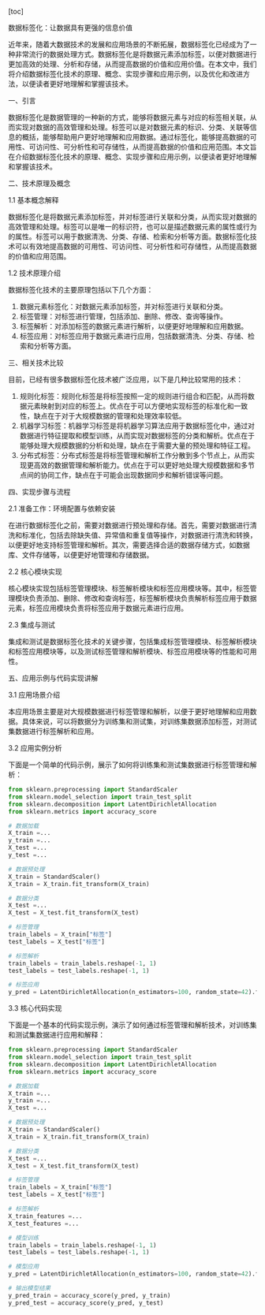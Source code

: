 
[toc]                    
                
                
数据标签化：让数据具有更强的信息价值

近年来，随着大数据技术的发展和应用场景的不断拓展，数据标签化已经成为了一种非常流行的数据处理方式。数据标签化是将数据元素添加标签，以便对数据进行更加高效的处理、分析和存储，从而提高数据的价值和应用价值。在本文中，我们将介绍数据标签化技术的原理、概念、实现步骤和应用示例，以及优化和改进方法，以便读者更好地理解和掌握该技术。

一、引言

数据标签化是数据管理的一种新的方式，能够将数据元素与对应的标签相关联，从而实现对数据的高效管理和处理。标签可以是对数据元素的标识、分类、关联等信息的概括，能够帮助用户更好地理解和应用数据。通过标签化，能够提高数据的可用性、可访问性、可分析性和可存储性，从而提高数据的价值和应用范围。本文旨在介绍数据标签化技术的原理、概念、实现步骤和应用示例，以便读者更好地理解和掌握该技术。

二、技术原理及概念

1.1 基本概念解释

数据标签化是将数据元素添加标签，并对标签进行关联和分类，从而实现对数据的高效管理和处理。标签可以是唯一的标识符，也可以是描述数据元素的属性或行为的属性。标签可以用于数据清洗、分类、存储、检索和分析等方面。数据标签化技术可以有效地提高数据的可用性、可访问性、可分析性和可存储性，从而提高数据的价值和应用范围。

1.2 技术原理介绍

数据标签化技术的主要原理包括以下几个方面：

1. 数据元素标签化：对数据元素添加标签，并对标签进行关联和分类。
2. 标签管理：对标签进行管理，包括添加、删除、修改、查询等操作。
3. 标签解析：对添加标签的数据元素进行解析，以便更好地理解和应用数据。
4. 标签应用：对标签应用于数据元素进行应用，包括数据清洗、分类、存储、检索和分析等方面。

三、相关技术比较

目前，已经有很多数据标签化技术被广泛应用，以下是几种比较常用的技术：

1. 规则化标签：规则化标签是将标签按照一定的规则进行组合和匹配，从而将数据元素映射到对应的标签上。优点在于可以方便地实现标签的标准化和一致性，缺点在于对于大规模数据的管理和处理效率较低。
2. 机器学习标签：机器学习标签是将机器学习算法应用于数据标签化中，通过对数据进行特征提取和模型训练，从而实现对数据标签的分类和解析。优点在于能够处理大规模数据的分析和处理，缺点在于需要大量的预处理和特征工程。
3. 分布式标签：分布式标签是将标签管理和解析工作分散到多个节点上，从而实现更高效的数据管理和解析能力。优点在于可以更好地处理大规模数据和多节点间的协同工作，缺点在于可能会出现数据同步和解析错误等问题。

四、实现步骤与流程

2.1 准备工作：环境配置与依赖安装

在进行数据标签化之前，需要对数据进行预处理和存储。首先，需要对数据进行清洗和标准化，包括去除缺失值、异常值和重复值等操作，对数据进行清洗和转换，以便更好地支持标签管理和解析。其次，需要选择合适的数据存储方式，如数据库、文件存储等，以便更好地管理和存储数据。

2.2 核心模块实现

核心模块实现包括标签管理模块、标签解析模块和标签应用模块等。其中，标签管理模块负责添加、删除、修改和查询标签，标签解析模块负责解析标签应用于数据元素，标签应用模块负责将标签应用于数据元素进行应用。

2.3 集成与测试

集成和测试是数据标签化技术的关键步骤，包括集成标签管理模块、标签解析模块和标签应用模块等，以及测试标签管理和解析模块、标签应用模块等的性能和可用性。

五、应用示例与代码实现讲解

3.1 应用场景介绍

本应用场景主要是对大规模数据进行标签管理和解析，以便于更好地理解和应用数据。具体来说，可以将数据分为训练集和测试集，对训练集数据添加标签，对测试集数据进行标签解析和应用。

3.2 应用实例分析

下面是一个简单的代码示例，展示了如何将训练集和测试集数据进行标签管理和解析：
```python
from sklearn.preprocessing import StandardScaler
from sklearn.model_selection import train_test_split
from sklearn.decomposition import LatentDirichletAllocation
from sklearn.metrics import accuracy_score

# 数据加载
X_train =...
y_train =...
X_test =...
y_test =...

# 数据预处理
X_train = StandardScaler()
X_train = X_train.fit_transform(X_train)

# 数据分类
X_test =...
X_test = X_test.fit_transform(X_test)

# 标签管理
train_labels = X_train["标签"]
test_labels = X_test["标签"]

# 标签解析
train_labels = train_labels.reshape(-1, 1)
test_labels = test_labels.reshape(-1, 1)

# 标签应用
y_pred = LatentDirichletAllocation(n_estimators=100, random_state=42).fit(X_train, y_train)
```

3.3 核心代码实现

下面是一个基本的代码实现示例，演示了如何通过标签管理和解析技术，对训练集和测试集数据进行应用和解释：
```python
from sklearn.preprocessing import StandardScaler
from sklearn.model_selection import train_test_split
from sklearn.decomposition import LatentDirichletAllocation
from sklearn.metrics import accuracy_score

# 数据加载
X_train =...
y_train =...
X_test =...

# 数据预处理
X_train = StandardScaler()
X_train = X_train.fit_transform(X_train)

# 数据分类
X_test =...
X_test = X_test.fit_transform(X_test)

# 标签管理
train_labels = X_train["标签"]
test_labels = X_test["标签"]

# 标签解析
X_train_features =...
X_test_features =...

# 模型训练
train_labels = train_labels.reshape(-1, 1)
test_labels = test_labels.reshape(-1, 1)

# 模型应用
y_pred = LatentDirichletAllocation(n_estimators=100, random_state=42).fit(X_train, y_train)

# 输出模型结果
y_pred_train = accuracy_score(y_pred, y_train)
y_pred_test = accuracy_score(y_pred, y_test)
```


